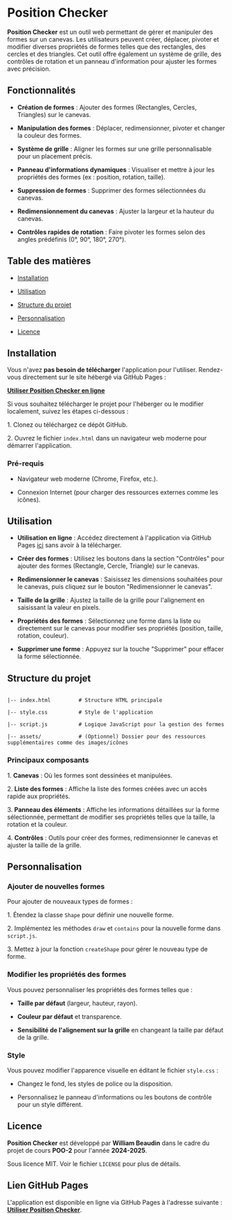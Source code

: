 # Position Checker

**Position Checker** est un outil web permettant de gérer et manipuler des formes sur un canevas. Les utilisateurs peuvent créer, déplacer, pivoter et modifier diverses propriétés de formes telles que des rectangles, des cercles et des triangles. Cet outil offre également un système de grille, des contrôles de rotation et un panneau d'information pour ajuster les formes avec précision.

## Fonctionnalités

- **Création de formes** : Ajouter des formes (Rectangles, Cercles, Triangles) sur le canevas.

- **Manipulation des formes** : Déplacer, redimensionner, pivoter et changer la couleur des formes.

- **Système de grille** : Aligner les formes sur une grille personnalisable pour un placement précis.

- **Panneau d'informations dynamiques** : Visualiser et mettre à jour les propriétés des formes (ex : position, rotation, taille).

- **Suppression de formes** : Supprimer des formes sélectionnées du canevas.

- **Redimensionnement du canevas** : Ajuster la largeur et la hauteur du canevas.

- **Contrôles rapides de rotation** : Faire pivoter les formes selon des angles prédéfinis (0°, 90°, 180°, 270°).

## Table des matières

- [Installation](#installation)

- [Utilisation](#utilisation)

- [Structure du projet](#structure-du-projet)

- [Personnalisation](#personnalisation)

- [Licence](#licence)

## Installation

Vous n'avez **pas besoin de télécharger** l'application pour l'utiliser. Rendez-vous directement sur le site hébergé via GitHub Pages :

**[Utiliser Position Checker en ligne](https://votre-utilisateur.github.io/position-checker/)**

Si vous souhaitez télécharger le projet pour l'héberger ou le modifier localement, suivez les étapes ci-dessous :

1\. Clonez ou téléchargez ce dépôt GitHub.

2\. Ouvrez le fichier `index.html` dans un navigateur web moderne pour démarrer l'application.

### Pré-requis

- Navigateur web moderne (Chrome, Firefox, etc.).

- Connexion Internet (pour charger des ressources externes comme les icônes).

## Utilisation

- **Utilisation en ligne** : Accédez directement à l'application via GitHub Pages [ici](https://votre-utilisateur.github.io/position-checker/) sans avoir à la télécharger.

- **Créer des formes** : Utilisez les boutons dans la section "Contrôles" pour ajouter des formes (Rectangle, Cercle, Triangle) sur le canevas.

- **Redimensionner le canevas** : Saisissez les dimensions souhaitées pour le canevas, puis cliquez sur le bouton "Redimensionner le canevas".

- **Taille de la grille** : Ajustez la taille de la grille pour l'alignement en saisissant la valeur en pixels.

- **Propriétés des formes** : Sélectionnez une forme dans la liste ou directement sur le canevas pour modifier ses propriétés (position, taille, rotation, couleur).

- **Supprimer une forme** : Appuyez sur la touche "Supprimer" pour effacer la forme sélectionnée.

## Structure du projet

```

|-- index.html         # Structure HTML principale

|-- style.css          # Style de l'application

|-- script.js          # Logique JavaScript pour la gestion des formes

|-- assets/            # (Optionnel) Dossier pour des ressources supplémentaires comme des images/icônes

```

### Principaux composants

1\. **Canevas** : Où les formes sont dessinées et manipulées.

2\. **Liste des formes** : Affiche la liste des formes créées avec un accès rapide aux propriétés.

3\. **Panneau des éléments** : Affiche les informations détaillées sur la forme sélectionnée, permettant de modifier ses propriétés telles que la taille, la rotation et la couleur.

4\. **Contrôles** : Outils pour créer des formes, redimensionner le canevas et ajuster la taille de la grille.

## Personnalisation

### Ajouter de nouvelles formes

Pour ajouter de nouveaux types de formes :

1\. Étendez la classe `Shape` pour définir une nouvelle forme.

2\. Implémentez les méthodes `draw` et `contains` pour la nouvelle forme dans `script.js`.

3\. Mettez à jour la fonction `createShape` pour gérer le nouveau type de forme.

### Modifier les propriétés des formes

Vous pouvez personnaliser les propriétés des formes telles que :

- **Taille par défaut** (largeur, hauteur, rayon).

- **Couleur par défaut** et transparence.

- **Sensibilité de l'alignement sur la grille** en changeant la taille par défaut de la grille.

### Style

Vous pouvez modifier l'apparence visuelle en éditant le fichier `style.css` :

- Changez le fond, les styles de police ou la disposition.

- Personnalisez le panneau d'informations ou les boutons de contrôle pour un style différent.

## Licence

**Position Checker** est développé par **William Beaudin** dans le cadre du projet de cours **POO-2** pour l'année **2024-2025**.

Sous licence MIT. Voir le fichier `LICENSE` pour plus de détails.

## Lien GitHub Pages

L'application est disponible en ligne via GitHub Pages à l'adresse suivante : **[Utiliser Position Checker](https://votre-utilisateur.github.io/position-checker/)**.
